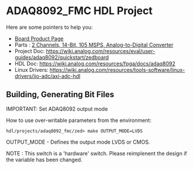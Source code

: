 # ADAQ8092_FMC HDL Project

Here are some pointers to help you:
  * [Board Product Page](https://www.analog.com/adaq8092)
  * Parts : [2 Channels, 14-Bit, 105 MSPS, Analog-to-Digital Converter](https://www.analog.com/adaq8092)
  * Project Doc: https://wiki.analog.com/resources/eval/user-guides/adaq8092/quickstart/zedboard
  * HDL Doc: https://wiki.analog.com/resources/fpga/docs/adaq8092
  * Linux Drivers: https://wiki.analog.com/resources/tools-software/linux-drivers/iio-adc/axi-adc-hdl

## Building, Generating Bit Files 

IMPORTANT: Set ADAQ8092 output mode 

How to use over-writable parameters from the environment:
```
hdl/projects/adaq8092_fmc/zed> make OUTPUT_MODE=LVDS
```
OUTPUT_MODE  - Defines the output mode LVDS or CMOS.

NOTE : This switch is a 'hardware' switch. Please reimplenent the design if the variable has been changed.